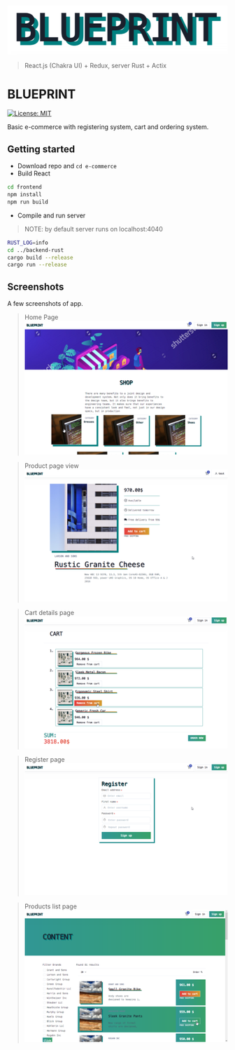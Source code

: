 ![alt text](git_resources/logo.png)
> React.js (Chakra UI) + Redux, server Rust + Actix
# BLUEPRINT
[![License: MIT](https://img.shields.io/badge/License-MIT-yellow.svg)](https://opensource.org/licenses/MIT)

Basic e-commerce with registering system, cart and ordering system. 

## Getting started

- Download repo and `cd e-commerce`
- Build React
```bash
cd frontend
npm install
npm run build
```
- Compile and run server
> NOTE: by default server runs on localhost:4040
```bash
RUST_LOG=info
cd ../backend-rust
cargo build --release
cargo run --release
```

## Screenshots
A few screenshots of app.

> Home Page
![alt text](git_resources/sc01.png)

> Product page view
![alt text](git_resources/sc02.png)

> Cart details page
![alt text](git_resources/sc03.png)

> Register page
![alt text](git_resources/sc04.png)

> Products list page
![alt text](git_resources/sc05.png)
